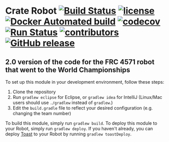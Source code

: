 # Crate Robot [![Build Status](https://travis-ci.org/frc4571/CrateRobot.svg?branch=master)](https://travis-ci.org/frc4571/CrateRobot) [![license](https://img.shields.io/github/license/frc4571/CrateRobot.svg)](https://github.com/frc4571/CrateRobot/blob/master/LICENSE) [![Docker Automated build](https://img.shields.io/docker/automated/frc4571/CrateRobot.svg)]() [![codecov](https://codecov.io/gh/frc4571/CrateRobot/branch/master/graph/badge.svg)](https://codecov.io/gh/frc4571/CrateRobot) [![Run Status](https://api.shippable.com/projects/5849ece7a932c20f003a439c/badge?branch=master)](https://app.shippable.com/projects/5849ece7a932c20f003a439c) [![contributors](https://img.shields.io/github/contributors/frc4571/CrateRobot.svg)](https://github.com/frc4571/CrateRobot/graphs/contributors) [![GitHub release](https://img.shields.io/github/release/frc4571/CrateRobot.svg)]() 


## 2.0 version of the code for the FRC 4571 robot that went to the World Championships

To set up this module in your development environment, follow these steps:

1. Clone the repository
2. Run `gradlew eclipse` for Eclipse, or `gradlew idea` for IntelliJ (Linux/Mac users should use `./gradlew` instead of `gradlew`.)
3. Edit the `build.gradle` file to reflect your desired configuration (e.g. changing the team number)

To build this module, simply run `gradlew build`.
To deploy this module to your Robot, simply run `gradlew deploy`.
If you haven't already, you can deploy [Toast](https://github.com/Open-RIO/ToastAPI) to your Robot by running `gradlew toastDeploy`.
